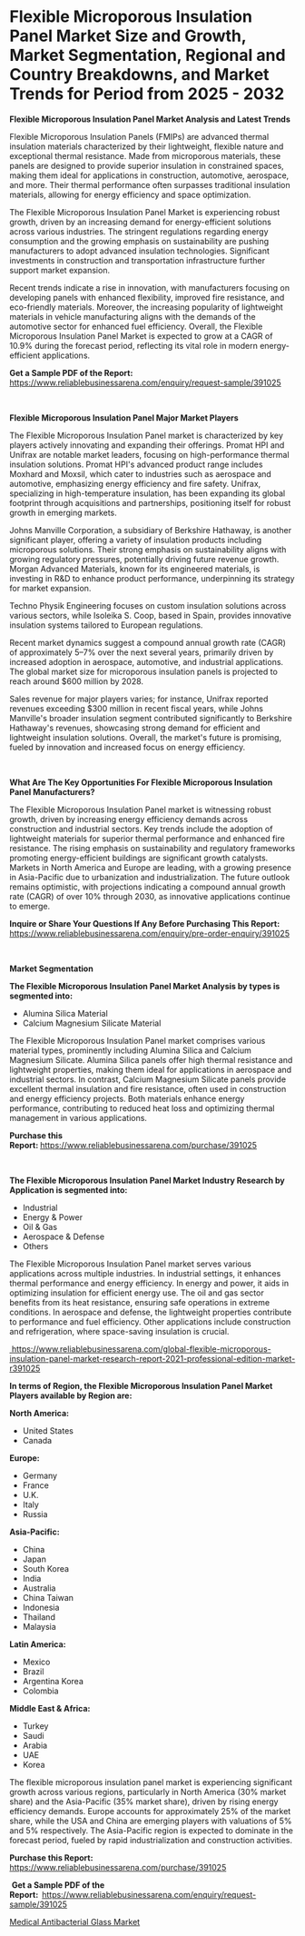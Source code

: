 <p><h1>Flexible Microporous Insulation Panel Market Size and Growth, Market Segmentation, Regional and Country Breakdowns, and Market Trends for Period from 2025 -  2032</h1></p><p><strong>Flexible Microporous Insulation Panel Market Analysis and Latest Trends</strong></p>
<p><p>Flexible Microporous Insulation Panels (FMIPs) are advanced thermal insulation materials characterized by their lightweight, flexible nature and exceptional thermal resistance. Made from microporous materials, these panels are designed to provide superior insulation in constrained spaces, making them ideal for applications in construction, automotive, aerospace, and more. Their thermal performance often surpasses traditional insulation materials, allowing for energy efficiency and space optimization.</p><p>The Flexible Microporous Insulation Panel Market is experiencing robust growth, driven by an increasing demand for energy-efficient solutions across various industries. The stringent regulations regarding energy consumption and the growing emphasis on sustainability are pushing manufacturers to adopt advanced insulation technologies. Significant investments in construction and transportation infrastructure further support market expansion.</p><p>Recent trends indicate a rise in innovation, with manufacturers focusing on developing panels with enhanced flexibility, improved fire resistance, and eco-friendly materials. Moreover, the increasing popularity of lightweight materials in vehicle manufacturing aligns with the demands of the automotive sector for enhanced fuel efficiency. Overall, the Flexible Microporous Insulation Panel Market is expected to grow at a CAGR of 10.9% during the forecast period, reflecting its vital role in modern energy-efficient applications.</p></p>
<p><strong>Get a Sample PDF of the Report:&nbsp;</strong> <a href="https://www.reliablebusinessarena.com/enquiry/request-sample/391025?utm_campaign=3017&utm_medium=2&utm_source=Github&utm_content=ia&utm_term=29032025&utm_id=flexible-microporous-insulation-panel">https://www.reliablebusinessarena.com/enquiry/request-sample/391025</a></p>
<p>&nbsp;</p>
<p><strong>Flexible Microporous Insulation Panel Major Market Players</strong></p>
<p><p>The Flexible Microporous Insulation Panel market is characterized by key players actively innovating and expanding their offerings. Promat HPI and Unifrax are notable market leaders, focusing on high-performance thermal insulation solutions. Promat HPI's advanced product range includes Moxhard and Moxsil, which cater to industries such as aerospace and automotive, emphasizing energy efficiency and fire safety. Unifrax, specializing in high-temperature insulation, has been expanding its global footprint through acquisitions and partnerships, positioning itself for robust growth in emerging markets.</p><p>Johns Manville Corporation, a subsidiary of Berkshire Hathaway, is another significant player, offering a variety of insulation products including microporous solutions. Their strong emphasis on sustainability aligns with growing regulatory pressures, potentially driving future revenue growth. Morgan Advanced Materials, known for its engineered materials, is investing in R&D to enhance product performance, underpinning its strategy for market expansion.</p><p>Techno Physik Engineering focuses on custom insulation solutions across various sectors, while Isoleika S. Coop, based in Spain, provides innovative insulation systems tailored to European regulations.</p><p>Recent market dynamics suggest a compound annual growth rate (CAGR) of approximately 5–7% over the next several years, primarily driven by increased adoption in aerospace, automotive, and industrial applications. The global market size for microporous insulation panels is projected to reach around $600 million by 2028.</p><p>Sales revenue for major players varies; for instance, Unifrax reported revenues exceeding $300 million in recent fiscal years, while Johns Manville's broader insulation segment contributed significantly to Berkshire Hathaway's revenues, showcasing strong demand for efficient and lightweight insulation solutions. Overall, the market's future is promising, fueled by innovation and increased focus on energy efficiency.</p></p>
<p>&nbsp;</p>
<p><strong>What Are The Key Opportunities For Flexible Microporous Insulation Panel Manufacturers?</strong></p>
<p><p>The Flexible Microporous Insulation Panel market is witnessing robust growth, driven by increasing energy efficiency demands across construction and industrial sectors. Key trends include the adoption of lightweight materials for superior thermal performance and enhanced fire resistance. The rising emphasis on sustainability and regulatory frameworks promoting energy-efficient buildings are significant growth catalysts. Markets in North America and Europe are leading, with a growing presence in Asia-Pacific due to urbanization and industrialization. The future outlook remains optimistic, with projections indicating a compound annual growth rate (CAGR) of over 10% through 2030, as innovative applications continue to emerge.</p></p>
<p><strong>Inquire or Share Your Questions If Any Before Purchasing This Report:</strong> <a href="https://www.reliablebusinessarena.com/enquiry/pre-order-enquiry/391025?utm_campaign=3017&utm_medium=2&utm_source=Github&utm_content=ia&utm_term=29032025&utm_id=flexible-microporous-insulation-panel">https://www.reliablebusinessarena.com/enquiry/pre-order-enquiry/391025</a></p>
<p>&nbsp;</p>
<p><strong>Market Segmentation</strong></p>
<p><strong>The Flexible Microporous Insulation Panel Market Analysis by types is segmented into:</strong></p>
<p><ul><li>Alumina Silica Material</li><li>Calcium Magnesium Silicate Material</li></ul></p>
<p><p>The Flexible Microporous Insulation Panel market comprises various material types, prominently including Alumina Silica and Calcium Magnesium Silicate. Alumina Silica panels offer high thermal resistance and lightweight properties, making them ideal for applications in aerospace and industrial sectors. In contrast, Calcium Magnesium Silicate panels provide excellent thermal insulation and fire resistance, often used in construction and energy efficiency projects. Both materials enhance energy performance, contributing to reduced heat loss and optimizing thermal management in various applications.</p></p>
<p><strong>Purchase this Report:&nbsp;</strong><a href="https://www.reliablebusinessarena.com/purchase/391025?utm_campaign=3017&utm_medium=2&utm_source=Github&utm_content=ia&utm_term=29032025&utm_id=flexible-microporous-insulation-panel">https://www.reliablebusinessarena.com/purchase/391025</a></p>
<p>&nbsp;</p>
<p><strong>The Flexible Microporous Insulation Panel Market Industry Research by Application is segmented into:</strong></p>
<p><ul><li>Industrial</li><li>Energy & Power</li><li>Oil & Gas</li><li>Aerospace & Defense</li><li>Others</li></ul></p>
<p><p>The Flexible Microporous Insulation Panel market serves various applications across multiple industries. In industrial settings, it enhances thermal performance and energy efficiency. In energy and power, it aids in optimizing insulation for efficient energy use. The oil and gas sector benefits from its heat resistance, ensuring safe operations in extreme conditions. In aerospace and defense, the lightweight properties contribute to performance and fuel efficiency. Other applications include construction and refrigeration, where space-saving insulation is crucial.</p></p>
<p><a href="https://www.reliablebusinessarena.com/global-flexible-microporous-insulation-panel-market-research-report-2021-professional-edition-market-r391025?utm_campaign=3017&utm_medium=2&utm_source=Github&utm_content=ia&utm_term=29032025&utm_id=flexible-microporous-insulation-panel">&nbsp;https://www.reliablebusinessarena.com/global-flexible-microporous-insulation-panel-market-research-report-2021-professional-edition-market-r391025</a></p>
<p><strong>In terms of Region, the Flexible Microporous Insulation Panel Market Players available by Region are:</strong></p>
<p>
    <p> <strong> North America: </strong>
        <ul>
            <li>United States</li>
            <li>Canada</li>
        </ul>
        </p> 
    <p> <strong> Europe: </strong>
        <ul>
            <li>Germany</li>
            <li>France</li>
            <li>U.K.</li>
            <li>Italy</li>
            <li>Russia</li>
        </ul>
        </p> 
    <p> <strong> Asia-Pacific: </strong>
        <ul>
            <li>China</li>
            <li>Japan</li>
            <li>South Korea</li>
            <li>India</li>
            <li>Australia</li>
            <li>China Taiwan</li>
            <li>Indonesia</li>
            <li>Thailand</li>
            <li>Malaysia</li>
        </ul>
        </p> 
    <p> <strong> Latin America: </strong>
        <ul>
            <li>Mexico</li>
            <li>Brazil</li>
            <li>Argentina Korea</li>
            <li>Colombia</li>
        </ul>
        </p> 
    <p> <strong> Middle East & Africa: </strong>
        <ul>
            <li>Turkey</li>
            <li>Saudi</li>
            <li>Arabia</li>
            <li>UAE</li>
            <li>Korea</li>
        </ul>
    </p>
    </p>
<p><p>The flexible microporous insulation panel market is experiencing significant growth across various regions, particularly in North America (30% market share) and the Asia-Pacific (35% market share), driven by rising energy efficiency demands. Europe accounts for approximately 25% of the market share, while the USA and China are emerging players with valuations of 5% and 5% respectively. The Asia-Pacific region is expected to dominate in the forecast period, fueled by rapid industrialization and construction activities.</p></p>
<p><strong>Purchase this Report: </strong><a href="https://www.reliablebusinessarena.com/purchase/391025?utm_campaign=3017&utm_medium=2&utm_source=Github&utm_content=ia&utm_term=29032025&utm_id=flexible-microporous-insulation-panel">https://www.reliablebusinessarena.com/purchase/391025</a></p>
<p>&nbsp;<strong>Get a Sample PDF of the Report:&nbsp;&nbsp;</strong><a href="https://www.reliablebusinessarena.com/enquiry/request-sample/391025?utm_campaign=3017&utm_medium=2&utm_source=Github&utm_content=ia&utm_term=29032025&utm_id=flexible-microporous-insulation-panel">https://www.reliablebusinessarena.com/enquiry/request-sample/391025</a></p>
<p><strong></strong></p>
<p><p><a href="https://github.com/boysabotzoc/Market-Research-Report-List-1/blob/main/medical-antibacterial-glass-market.md?utm_campaign=3017&utm_medium=2&utm_source=Github&utm_content=ia&utm_term=29032025&utm_id=flexible-microporous-insulation-panel">Medical Antibacterial Glass Market</a></p></p>